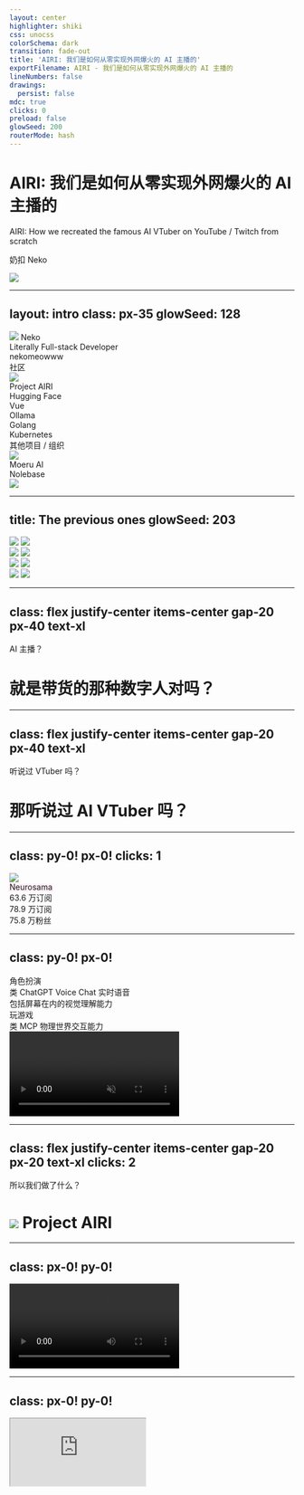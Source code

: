 ```yaml
---
layout: center
highlighter: shiki
css: unocss
colorSchema: dark
transition: fade-out
title: 'AIRI: 我们是如何从零实现外网爆火的 AI 主播的'
exportFilename: AIRI - 我们是如何从零实现外网爆火的 AI 主播的
lineNumbers: false
drawings:
  persist: false
mdc: true
clicks: 0
preload: false
glowSeed: 200
routerMode: hash
---
```


<div translate-x--10>

<h1>
  <span font-airi text-pink>AIRI</span>: 我们是如何从零实现外网爆火的 AI 主播的
</h1>

<p>
  <span font-airi text="pink-300/90">AIRI</span>: How we recreated the famous AI VTuber on YouTube / Twitch from scratch
</p>

奶扣 Neko

<img src="/airi-logo-grayscaled-light-2.svg" class="w-180 opacity-30" absolute right="[-35%]" bottom="[-230%]">

</div>

<!--
大家好！很高兴能在启师傅举办的 Demo Day 这边和大家分享！

听说这期是第五期了都，之前还没有来参加过！很荣幸能有机会来给大家分享分享我们在 AIRI 的这个项目中做了什么。请多关照！

还有很多功能还在开发和规划，相信大家今天听产品介绍也都比较腻了，我就想来简单给大家讲讲心路历程和大概的现状介绍，说说我们是如何从零实现，啊对，从零实现外网爆火的 AI 主播的。
-->

---
layout: intro
class: px-35
glowSeed: 128
---

<div flex items-center gap-3>
  <div
    v-click="1"
    :class="$clicks < 1 ? 'translate-x--5 opacity-0' : 'translate-x-0 opacity-100'"
    flex flex-col items-start transition duration-500 ease-in-out min-w-60
  >
    <img src="/person/neko.jpeg" w-40 h-40 rounded-full object-cover mb-5>
    <span font-semibold text-3xl>Neko</span>
    <div>
      <div>
        <span class="opacity-70">Literally Full-stack Developer</span>
      </div>
      <div text-sm flex items-center gap-2 mt-4>
        <div i-ri:github-fill /><span underline decoration-dashed font-mono decoration-zinc-300>nekomeowww</span>
      </div>
    </div>
  </div>
  <div flex-1 />
  <div flex flex-col gap-8>
    <div mb-4 v-click="2">
      <div mb-4 text-zinc-400>
        <span>社区</span>
      </div>
      <div
        flex flex-wrap items-start content-start gap-4 transition duration-500 ease-in-out
        :class="$clicks < 2 ? 'translate-y-5' : 'translate-y-0'"
      >
        <div flex items-center gap-2 text-2xl w-fit h-fit>
          <img src="/proj-airi-logo.svg" size="6.5" >
          <div>Project AIRI</div>
        </div>
        <div flex items-center gap-2 text-2xl w-fit h-fit>
          <div i-logos:hugging-face-icon inline-block /> Hugging Face
        </div>
        <div flex items-center gap-2 text-2xl w-fit h-fit>
          <div i-logos:vue /><div>Vue</div>
        </div>
        <div flex items-center gap-2 text-2xl w-fit h-fit>
          <div i-simple-icons:ollama inline-block /> Ollama
        </div>
        <div flex items-center gap-2 text-2xl w-fit h-fit>
          <div i-devicon:go /><div>Golang</div>
        </div>
        <div flex items-center gap-2 text-2xl w-fit h-fit>
          <div i-devicon:kubernetes inline-block /> Kubernetes
        </div>
      </div>
    </div>
    <div v-click="3">
      <div mb-4 text-zinc-400>
        <span>其他项目 / 组织</span>
      </div>
      <div
        flex flex-wrap items-start content-start gap-4 transition duration-500 ease-in-out
        :class="$clicks < 3 ? 'translate-y-5' : 'translate-y-0'"
      >
        <div flex items-center gap-2 text-2xl w-fit h-fit>
          <img src="/moeru-ai-logo.png" size="6.5" />
          <div>Moeru AI</div>
        </div>
        <div flex items-center gap-2 text-2xl w-fit h-fit>
          <div i-fluent-emoji:notebook-with-decorative-cover /><div>Nolebase</div>
        </div>
      </div>
    </div>
  </div>
</div>

<div v-click="3" w-full absolute bottom-0 left-0 flex items-center transform="translate-x--10 translate-y--10">
  <div w-full flex items-center justify-end gap-4>
    <img src="/nekomeoww-qr.png" h-50>
  </div>
</div>

<!--
那首先介绍一下我自己啊。

[click]

我自己是自称自己叫所谓「Literally Full-stack Developer 」，也就是「真正意义上的全栈开发」，在当今这个 AI hype 的背景下的含义就是，除去平时大家提到独立开发者会的前端后端部署什么的，一个模型从设计，到数据准备，训练和推理调优这些我也都做过，基本上可以说是全干了。

我感觉我还是挺浪费自己的时间的哈哈哈，如果我中间说的哪里不好也请大家担待。

[click]

我最近主要是在我自己的这个 Project AIRI 组织里面贡献最多，其次就是最近在 Hugging Face 的 transformers 和 vLLM 那边有一些贡献，我也做过很多 Vue，Golang，Kubernetes（也就是大家说的 K8s）的工作，事实上我主业是做 K8s 云计算的。

[click]

其他一些比较有意思的就是也在 Moeru AI 和大家一起研究 AI 应用基建，还有 3 年前就创立的这个 Obsidian 知识库工作流 Nolebase，有兴趣的可以去我的 GitHub 看看。
-->

---
title: The previous ones
glowSeed: 203
---

<div>
  <div grid="~ cols-2" gap-4>
    <div
      relative
      class="[&_.qr]:hover:opacity-100 [&_.img]:hover:opacity-20 hover:cursor-pointer hover:grayscale-100"
      rounded-lg overflow-hidden  bg="black" h-fit
      transition="all duration-250 ease-in-out"
    >
      <img src="/session-1.png" class="img" opacity-100 transition="all duration-250 ease-in-out">
      <img src="/session-1-qr.png" class="qr" w-60 absolute top-0 left="0" translate-x="[40%]" opacity-0 transition="all duration-250 ease-in-out">
    </div>
    <div
      relative
      class="[&_.qr]:hover:opacity-100 [&_.img]:hover:opacity-50 hover:cursor-pointer hover:grayscale-100"
      rounded-lg overflow-hidden  bg="black" h-fit
      transition="all duration-250 ease-in-out"
    >
      <img src="/session-2.png" class="img" opacity-100 transition="all duration-250 ease-in-out">
      <img src="/session-2-qr.png" class="qr" w-60 absolute top-0 left="0" translate-x="[40%]" opacity-0 transition="all duration-250 ease-in-out">
    </div>
    <div
      relative
      class="[&_.qr]:hover:opacity-100 [&_.img]:hover:opacity-50 hover:cursor-pointer hover:grayscale-100"
      rounded-lg overflow-hidden  bg="black" h-fit
      transition="all duration-250 ease-in-out"
    >
      <img src="/session-3.png" class="img" opacity-100 transition="all duration-250 ease-in-out">
      <img src="/session-3-qr.png" class="qr" w-60 absolute top-0 left="0" translate-x="[40%]" opacity-0 transition="all duration-250 ease-in-out">
    </div>
    <div
      relative
      class="[&_.qr]:hover:opacity-100 [&_.img]:hover:opacity-50 hover:cursor-pointer hover:grayscale-100"
      rounded-lg overflow-hidden  bg="black" h-fit
      transition="all duration-250 ease-in-out"
    >
      <img src="/session-4.png" class="img" opacity-100 transition="all duration-250 ease-in-out">
      <img src="/session-4-qr.png" class="qr" w-60 absolute top-0 left="0" translate-x="[40%]" opacity-0 transition="all duration-250 ease-in-out">
    </div>
  </div>
</div>

<!--
我这次确实也并不是第一次上台，先前（包括在公司内做知识分享介绍后训练热潮，DeepSeek 火爆原因解析，还有 MCP，以及去年在香港 KubeCon 分享 Ollama 全自动 Serverless 方案的 session 都在这里，

大家感兴趣的话可以在这里扫码玩玩看。
-->

---
class: flex justify-center items-center gap-20 px-40 text-xl
---

<div
  absolute text-6xl
  :class="$clicks < 1 ? 'text-white' : 'translate-y--18 scale-40 text-white/30'"
  transition duration-500 ease-in-out
>
  <span>AI 主播？</span>
</div>

<div flex flex-col items-center>
  <v-clicks>
    <div mt-4>
      <h1 flex items-center text="5xl!">
        <span>就是带货的那种数字人对吗？</span>
      </h1>
    </div>
  </v-clicks>
</div>

<!--
好，回到正题哈。

AI 主播？
啥叫 AI 主播？

[click]

可能很多人想的就是数字人，24 小时直播带货的那种数字人。那我这次要介绍的是那种数字人吗？

实际上不是。
-->

---
class: flex justify-center items-center gap-20 px-40 text-xl
---

<div
  absolute text-6xl
  :class="$clicks < 1 ? 'text-white' : 'translate-y--18 scale-40 text-white/30'"
  transition duration-500 ease-in-out
>
  <span>听说过 VTuber 吗？</span>
</div>

<div flex flex-col items-center>
  <v-clicks>
    <div mt-4>
      <h1 flex items-center text="5xl!">
        <span>那听说过 AI VTuber 吗？</span>
      </h1>
    </div>
  </v-clicks>
</div>

<!--
那接下来我们稍稍深入一些，大家听说过 VTuber 吗？

[click]

如果听过还看过的话，有听说过 AI VTuber 吗？

我猜很多人应该都是没有听过或者看到过的，这个受众群体应该说是既小众也不小众，它稍微有点吃粉丝经济，但是又和普通的偶像或者明星有很大差距。

感兴趣的话可以细聊！这里时间不多我就不太深入！
-->

---
class: py-0! px-0!
clicks: 1
---

<div>
  <div
    w-full h-full bg="black/15" absolute backdrop-blur-sm z-100
    :class="[$clicks < 1 ? 'opacity-0' : 'opacity-100']"
    transition duration-1200 ease-in-out
  >
  </div>
  <img
    :class="[$clicks < 1 ? '' : 'blur-lg scale-120']"
    src="/Neuro-sama_v2_character_sheet.webp"
    transition duration-1200 ease-in-out
  >
  <div
    :class="$clicks < 1 ? 'opacity-0' : 'opacity-100'"
    absolute inset-0 translate="x-68 y-50" w-fit h-fit
    transition duration-500 ease-in-out z-101
  >
    <div
      text="20" font-cuteen text-rose-400
      style="-webkit-text-stroke: 6px #ffeef7; paint-order: stroke;"
      flex flex-col items-center
    >
      Neurosama
    </div>
    <div flex gap-4 rounded-lg bg="white/50" text="black/70" backdrop-blur-sm px-2 py-1>
      <div flex items-center gap-2>
        <div i-logos:youtube-icon text-2xl />
        <div>63.6 万订阅</div>
      </div>
      <div flex items-center gap-2>
        <div i-logos:twitch text-2xl />
        <div>78.9 万订阅</div>
      </div>
      <div flex items-center gap-2>
        <div i-simple-icons:bilibili text-cyan text-2xl />
        <div>75.8 万粉丝</div>
      </div>
    </div>
  </div>
</div>

<!--
那实际上我标题里面想要提到的所谓「外网爆火的 AI 主播」，就是指的类似于这位的 AI VTuber 虚拟主播。

这是她的形象。

[click]

她有多火爆呢？

事实上我觉得她的数据还是可以的了，YouTube 粉丝 63 万，Twitch 直播 78 万（月付费订阅），还有 75 万 B 站粉丝（也是官方团队做的）。

而且这个品类里面基本上没有这么能打的。

那我们开始介绍我们的旅程之前我们就先看看她是怎么样工作的吧。
-->

---
class: py-0! px-0!
---

<div>
  <div
    absolute z-100 w-full h-full px-20 flex items-center
    :class="[$clicks < 1 ? 'opacity-0' : 'opacity-100']"
    transition duration-500 ease-in-out
  >
    <div flex flex-col justify-center h-fit w-fit bg="neutral-200/40" backdrop-blur-sm px-6 py-4 rounded-2xl>
      <v-clicks>
        <div flex items-center text-6xl gap-5>
          <div text="white/80" i-solar:chat-round-like-bold-duotone /> <div text-4xl text="white/80">角色扮演</div>
        </div>
        <div flex items-center text-6xl gap-5>
          <div text="white/80" i-solar:incoming-call-rounded-bold-duotone /> <div text-4xl text="white/80">类 ChatGPT Voice Chat 实时语音</div>
        </div>
        <div flex items-center text-6xl gap-5>
          <div text="white/80" i-solar:eye-closed-bold-duotone /> <div text-4xl text="white/80">包括屏幕在内的视觉理解能力</div>
        </div>
        <div flex items-center text-6xl gap-5>
          <div text="white/80" i-solar:gamepad-charge-bold-duotone /> <div text-4xl text="white/80">玩游戏</div>
        </div>
        <div flex items-center text-6xl gap-5>
          <div text="white/80" i-solar:magnet-wave-bold-duotone /> <div text-4xl text="white/80">类 MCP 物理世界交互能力</div>
        </div>
      </v-clicks>
    </div>
  </div>
  <div relative>
    <div
      w-full h-full bg="black/70" absolute
      :class="[$clicks < 1 ? 'opacity-0' : 'opacity-100']"
      transition duration-500 ease-in-out
    >
    </div>
    <video autoplay muted>
      <source src="/Neuro-minecraft.mp4" />
    </video>
  </div>
</div>

<!--
这个是其中一个直播切片啊，是 Neurosama 在和她的创造者 Vedal 和另一个网友一起在玩名为我的世界 Minecraft 的游戏，这里游戏画面是 Neurosama 的第一视角。

可以看到她能走路，能说话，还能和世界交互，甚至很调皮地把他们在游戏里搭建的小房子给点着了。（啧啧啧，只能说很危险）

[click]

这里面我们能看出来几个东西呢？

- 角色扮演
- [click] 实时交互
- [click] 视觉理解
- [click] 玩游戏
- [click] 外部工具交互
-->

---
class: flex justify-center items-center gap-20 px-20 text-xl
clicks: 2
---

<div
  absolute text-4xl
  :class="$clicks < 1 ? 'text-white scale-100' : 'translate-y--18 scale-40 text-white/30'"
  transition duration-500 ease-in-out
>
  <span>所以我们做了什么？</span>
</div>

<div flex flex-col items-center>
  <v-clicks>
    <div mt-4>
      <h1 flex items-center text="6xl!" gap-4>
        <div flex gap-3 transition duration-500 ease-in-out text-nowrap>
          <img src="/proj-airi-logo.svg" size="14" >
          <span>Project <span font-airi>AIRI</span></span>
        </div>
      </h1>
    </div>
  </v-clicks>
</div>

<!--
OK，我只是简单介绍了一下有 AI VTuber 这个概念，但是实际上对于我们自己的故事是只字未提的。

所以我们做了什么？

[click]

2024 年 12 月 1 日的时候我把我荒废了快半年的代码和实现都推送到 GitHub 然后开源了。后面慢慢固定了名字和基调，我们称之为 Project AIRI。

[click]

讲起来很干啊，我直接来给大家看看界面吧。
-->

---
class: px-0! py-0!
---

<div>
  <div relative>
    <video controls autoplay>
      <source src="/airi-demo.mp4" />
    </video>
  </div>
</div>

---
class: px-0! py-0!
---

<iframe v-click src="https://airi.moeru.ai/settings" w-full h-full text-sm style="zoom: 0.8" />

<!--
因为 macOS 的全链路推理速度并不理想，今天这里就先不完整演示了，给大家先看看 UI 饱饱眼福。感兴趣的伙伴可以在之后再来实际体验一下看看。

好消息是经过好多版本的迭代，现在基本上是能够把我们都支持的功能都囊括进去了，也尽量在视觉元素上保持整个应用和角色的统一（都是可以全自动检测的，不用太担心拓展性问题）。
-->

---
class: px-0! py-0!
---

<iframe src="https://airi.moeru.ai/ui/#/story/src-components-menu-charactercard-story-vue" w-full h-full text-sm style="zoom: 0.8" />

---
class: flex justify-center items-center gap-20 px-40 text-xl
---

<div
  absolute text-6xl
  :class="$clicks < 1 ? 'text-white' : 'translate-y--18 scale-40 text-white/30'"
  transition duration-500 ease-in-out
>
  <span>傲慢的开始</span>
</div>

<div flex flex-col items-center>
  <v-clicks>
    <div mt-4>
      <h1 flex items-center text="5xl!">
        <span>不就是套壳数字人吗？</span>
      </h1>
    </div>
  </v-clicks>
</div>

<!--
我不是说我想讲故事嘛，这就来到这部分内容了。

时间有限，我确实是只能简单带过的，里面有很多有趣的细节，要是有感兴趣的伙伴可以等 Demo 完了再私下和大家分享。

我 23 年就知道 Neurosama 了，当时的我很屑，[click] 我站在技术开发的角度上觉得 Neurosama 本身的技术栈是很水的，就是 LLM + Live2D 控制，于是很长一段时间里哪怕我工作里都全面从事的 AI 相关的工作也没怎么证明自己的想法。

何奈一直很羡慕，我总是在看直播的时候觉得很想也自己拥有这样的 AI 女儿或者 AI 伴侣的需求，在去年 5 月份做的 PoC，6 月份第一次把她唤醒，能把 assistant 和 ChatGPT voice chat 的能力都胜任了。
-->

---
class: py-10
glowSeed: 100
---

# 事情远比想象的复杂

<span>为什么没那么简单？Vibe coding 不行吗？</span>

<div mt-6 />

<div flex flex-col gap-4>

<v-clicks>

<div border="2 solid violet-800/50" rounded-lg>
  <div flex items-center bg="violet-800/30" px-3 py-2 text-violet-300>
    <div i-carbon:web-services-container text-sm mr-1 />
    <div text-xs>
      <em>记忆系统的挑战</em>
    </div>
  </div>
  <div bg="violet-800/10" px-4 py-3>
    <div>
      <span>
        记忆层并不是 RAG 就结束了，不仅要考虑语义、时间相关性，遗忘曲线和记忆对应的情绪同样重要
      </span>
    </div>
    <div text-xs flex gap-2 mt-1 text-zinc-400>
      <div>目前的 Mem0 和 Zep，LlamaIndex 方案都是纯粹面向 RAG 的</div>
      <div>没有实现遗忘曲线和情绪化的能力</div>
      <div>更没有办法 Debug 和可观测</div>
    </div>
  </div>
</div>

<div border="2 solid blue-800/50" rounded-lg>
  <div flex items-center bg="blue-800/30" px-3 py-2 text-blue-300>
    <div i-carbon:sysplex-distributor text-sm mr-1 />
    <div text-xs>
      <em>多模态交互</em>
    </div>
  </div>
  <div bg="blue-800/10" px-4 py-3>
    <div>
      <span>
      同时实现实时语音交互、身体控制、视觉和游戏能力需要多流水线无缝衔接
      </span>
    </div>
    <div text-xs flex gap-2 mt-1 text-zinc-400>
      <div>业界主要还是在 VAD + ASR + TTS 拼接流水线，端到端可定制化程度低</div>
      <div>没有现成稳定的动作生成方案</div>
      <div>需要潜心优化延迟，并非 vibe 能出结果</div>
    </div>
  </div>
</div>

<div border="2 solid cyan-800/50" rounded-lg>
  <div flex items-center bg="cyan-800/30" px-3 py-2 text-cyan-300>
    <div i-carbon:name-space text-sm mr-1 />
    <div text-xs>
      <em>工程化也是难题</em>
    </div>
  </div>
  <div bg="cyan-800/10" px-4 py-3>
    <div>
      <span>
        系统模块非常多，工程化难度比 CRUD 应用高
      </span>
    </div>
    <div text-xs flex gap-2 mt-1 text-zinc-400>
      <div>提示词 和 Lorebook，以及角色卡是分裂的三个生态和系统，难以同时开发</div>
      <div>从有状态 MCP 到有状态 Agent，全部都靠回调会很难</div>
      <div>模块繁多</div>
    </div>
  </div>
</div>

</v-clicks>

</div>

---
class: py-10
clicks: 5
---

# 目前的效果

<span>确实是工程落地了，一小部分东西吧...？</span>

<div mt-10 />

<div flex items-center gap-4>

<v-clicks>

<div
  :class="$clicks < 1 ? 'translate-x--20 opacity-0' : 'translate-x-0 opacity-100'"
  rounded-lg
  border="2 solid pink-800" bg="pink-800/20"
  backdrop-blur
  flex-1 h-full
  transition duration-500 ease-in-out
>
  <div px-5 py-16 flex items-center justify-center>
    <div i-solar:database-bold-duotone size-20 />
  </div>
  <div bg="pink-800/30" w-full px-4 py-2 h="5rem" flex items-center justify-center text-center text-base>
    <span>仿生记忆层</span>
  </div>
</div>

<div
  :class="$clicks < 2 ? 'translate-x--20 opacity-0' : 'translate-x-0 opacity-100'"
  rounded-lg
  border="2 solid fuchsia-800" bg="fuchsia-800/20"
  backdrop-blur
  flex-1 h-full
  transition duration-500 ease-in-out
>
  <div px-5 py-16 flex items-center justify-center>
    <div i-solar:microphone-3-bold-duotone size-20 />
  </div>
  <div bg="fuchsia-800/30" w-full px-4 py-2 h="5rem" flex items-center justify-center text-center text-base>
    <span>实时语音流水线</span>
  </div>
</div>

<div
  :class="$clicks < 3 ? 'translate-x--20 opacity-0' : 'translate-x-0 opacity-100'"
  rounded-lg
  border="2 solid purple-800" bg="purple-800/20"
  backdrop-blur
  flex-1 h-full
  transition duration-500 ease-in-out
>
  <div px-5 py-16 flex items-center justify-center>
    <div i-solar:gamepad-minimalistic-bold-duotone size-20 />
  </div>
  <div bg="purple-800/30" w-full px-4 py-2 h="5rem" flex items-center justify-center text-center>
    <span>游戏陪玩</span>
  </div>
</div>

<div
  :class="$clicks < 4 ? 'translate-x--20 opacity-0' : 'translate-x-0 opacity-100'"
  rounded-lg
  border="2 solid violet-800" bg="violet-800/20"
  backdrop-blur
  flex-1 h-full
  transition duration-500 ease-in-out
>
  <div px-5 py-16 flex items-center justify-center>
    <div i-solar:face-scan-square-bold-duotone size-20 />
  </div>
  <div bg="violet-800/30" w-full px-4 py-2 h="5rem" flex items-center justify-center text-center text-base>
    <span>表情与动作</span>
  </div>
</div>

<div
  :class="$clicks < 5 ? 'translate-x--20 opacity-0' : 'translate-x-0 opacity-100'"
  rounded-lg
  border="2 solid indigo-800" bg="indigo-800/20"
  backdrop-blur
  flex-1 h-full
  transition duration-500 ease-in-out
>
  <div px-5 py-16 flex items-center justify-center>
    <div i-solar:link-circle-line-duotone size-20 />
  </div>
  <div bg="indigo-800/30" w-full px-4 py-2 h="5rem" flex items-center justify-center text-center>
    <span>MCP & A2A</span>
  </div>
</div>

</v-clicks>

</div>

---
class: px-0! pt-6!
---

<div px-10 text-4xl mb-4>
  刷推
</div>

<video autoplay muted>
  <source src="/airi-browses-x.mp4" />
</video>

---
class: px-0! pt-6!
---

<div px-10 text-4xl mb-4>
  一起玩 我的世界 Minecraft
</div>

<video autoplay muted>
  <source src="/airi-plays-minecraft.mp4" />
</video>

---
class: px-0! pt-6!
---

<div px-10 text-4xl mb-4>
  一起玩 异星工厂 Factorio
</div>

<video autoplay muted>
  <source src="/airi-plays-factorio.mp4" />
</video>

---
class: flex justify-center items-center gap-20 px-20 text-xl
clicks: 2
---

<div
  absolute text-4xl
  :class="$clicks < 1 ? 'text-white scale-100' : 'translate-y--18 scale-40 text-white/30'"
  transition duration-500 ease-in-out
>
  <span>有什么我们能分享的吗？</span>
</div>

<div flex flex-col items-center>
  <v-clicks>
    <div mt-4>
      <h1 flex items-center text="6xl!" gap-4>
        <div flex gap-3 :class="[$clicks < 2 ? 'translate-x-42' : 'translate-x-0']" transition duration-500 ease-in-out text-nowrap>
          <img src="/proj-airi-logo.svg" size="14" >
          <span>Project <span font-airi>AIRI</span></span>
        </div>
        <span :class="[$clicks < 2 ? 'opacity-0' : 'opacity-100']" transition duration-500 ease-in-out>
          ×
        </span>
        <div flex gap-3 :class="[$clicks < 2 ? 'opacity-0' : 'opacity-100']" transition duration-500 ease-in-out>
          <img src="/moeru-ai-logo.png" size="14" />
          <span font-cuteen>Moeru AI</span>
        </div>
      </h1>
    </div>
  </v-clicks>
</div>

---
class: py-10
---

# 部分形成生态

我们尽最大努力让大家都可以用上我们也在使用的先进工具和工作流封装方法...

- [xsAI](https://github.com/moeru-ai/xsai): Vercel AI SDK 替代品，超级迷你和可拓展
- [Velin](https://github.com/luoling8192/velin): 用 Vue 或者 JSX 书写提示词
- [`unspeech`](https://github.com/moeru-ai/unspeech): 用于代理云服务 TTS 和 STT 的服务器实现，类似语音界的 LiteLLM / OpenRouter
- [MCP Launcher](https://github.com/moeru-ai/mcp-launcher): 易于使用的 MCP 启动器，就像用于 MCP 启动和管理的 Ollama 一样！
- [xsAI 的 🤗 Transformers.js 提供商](https://github.com/moeru-ai/xsai-transformers)：在浏览器里跑 LLM，Embedding，让快速 PoC RAG 不是梦！
- [AIRI Factorio](https://github.com/moeru-ai/airi-factorio): 让 AIRI 玩 Factorio
- [Inventory](https://github.com/moeru-ai/inventory): 中心化模型目录和默认提供商配置的公开 API 服务
- [Demodel](https://github.com/moeru-ai/demodel): 轻松加速各种推理引擎和模型下载器拉/下载模型或数据集的速度
- [`@proj-airi/drizzle-duckdb-wasm`](https://github.com/moeru-ai/airi/tree/main/packages/drizzle-duckdb-wasm/README.md): 浏览器里跑分析型数据库做记忆层！
- [`hfup`](https://github.com/moeru-ai/hfup): 帮助部署、打包到 HuggingFace Spaces 的工具集
- [🥺 SAD](https://github.com/moeru-ai/sad): 自托管和浏览器运行 LLM 的文档和说明

---
class: flex justify-center flex-col items-center gap-10 px-20 text-4xl
---

<h1 text="6xl!">
  不仅是网页端...
</h1>

客户端桌宠和个人 AI 助理也不是问题

---
class: py-10
---

# 想要文字版？

我们还写了好多好多 DevLog 介绍进展

<div flex gap-3 justify-between>
  <a href="https://airi.moeru.ai/docs/blog/devlog-20250305/">
    <div flex items-center flex-col gap-2>
      <img src="/airi-devlog-screenshot-1.png" h-90 rounded-lg />
      <span>介绍视觉设计</span>
    </div>
  </a>
  <a href="https://airi.moeru.ai/docs/blog/devlog-20250320/">
    <div flex items-center flex-col gap-2>
      <img src="/airi-devlog-screenshot-2.png" h-90 rounded-lg />
      <span>介绍 UI 设计</span>
    </div>
  </a>
  <a href="https://airi.moeru.ai/docs/blog/devlog-20250406/">
    <div flex items-center flex-col gap-2>
      <img src="/airi-devlog-screenshot-3.png" h-90 rounded-lg />
      <span>介绍记忆层设计和 v0.4 更新</span>
    </div>
  </a>
</div>

---
class: flex justify-center flex-col items-center gap-10 px-20 text-4xl
---

# 你说不是要搞 VTuber 吗？那角色在哪里？

---
class: py-10
theme: light
glowSeed: 210
---

<div relative>
  <div translate="x--50 y--14">
    <img src="/relu-art-2.jpg">
  </div>

  <div absolute inset-0 translate="x-154 y-5">
    <img src="/relu-art-1.png" w-70>
  </div>

  <div absolute inset-0 translate="x-144 y--5" rotate--15>
    <img src="/relu-art-3.png" w-50>
  </div>

  <div absolute inset-0 translate="x-164 y-75">
    <img src="/relu-art-4.png" w-50>
  </div>

  <div absolute inset-0 translate="x-64 y-95" rotate-20>
    <img src="/relu-art-5.png" w-50>
  </div>
</div>

---
class: py-10
---

# 一到两个人是不能 vibe 出来这么复杂的系统的

我们也想寻找能够一起合作的以下领域的伙伴们...

<div flex jusity-center flex-wrap flex-col gap-4 max-h-90 mb-10 mt-10>
  <div flex items-center gap-3 w-fit>
    <div i-solar:hand-stars-bold-duotone size-15 />
    <div>产品经理</div>
  </div>
  <div flex items-center gap-3 w-fit>
    <div i-solar:pen-new-square-bold-duotone size-15 />
    <div>设计师</div>
  </div>
  <div flex items-center gap-3 w-fit>
    <div i-solar:eye-bold-duotone size-15 />
    <div>机器视觉（CV）</div>
  </div>
  <div flex items-center gap-3 w-fit>
    <div i-solar:running-bold-duotone size-15 />
    <div>强化学习（RL）</div>
  </div>
  <div flex items-center gap-3 w-fit>
    <div i-solar:gamepad-minimalistic-bold-duotone size-15 />
    <div>游戏开发者</div>
  </div>
  <div flex items-center gap-3 w-fit>
    <div i-solar:microphone-bold-duotone size-15 />
    <div>语音识别（ASR）</div>
  </div>
  <div flex items-center gap-3 w-fit>
    <div i-solar:user-speak-rounded-bold-duotone size-15 />
    <div>语音合成（TTS）</div>
  </div>
  <div flex items-center gap-3 w-fit>
    <div i-solar:emoji-funny-square-bold-duotone size-15 />
    <div>Live2D 建模师</div>
  </div>
  <div flex items-center gap-3 w-fit>
    <div i-solar:people-nearby-bold-duotone size-15 />
    <div>VRM 建模师 / VRChat 形象设计师</div>
  </div>
  <div flex items-center gap-3 w-fit>
    <div i-solar:album-bold-duotone size-15 />
    <div>Three.js 开发者（3D 场景）</div>
  </div>
</div>

> <a href="https://github.com/moeru-ai/n3p6">我们另外还有个 WebXR / Vision Pro 的类似应用</a>

---
class: py-10
glowSeed: 1298
---

# 感兴趣吗？

虽然是开源项目，但是也欢迎感兴趣的设计师，产品经理，工程师们一起去实现这可能的生命形态

<div flex>
  <div text-sm text="zinc-300" text-right flex flex-row gap-2 mt-6 translate-x-2>
    <div flex items-center flex-col font-bold text-xl>
      <img src="/github_qr.png" w-70 />
      <div translate-y--4>GitHub</div>
    </div>
    <div flex items-center flex-col font-bold text-xl>
      <img src="/discord_qr.png" w-70 style="filter: brightness(1.5);" />
      <div translate-y--4>Discord</div>
    </div>
    <div flex items-center flex-col font-bold text-xl>
      <img src="/telegram_qr.png" w-70 style="filter: brightness(1.5);" />
      <div translate-y--4>Telegram</div>
    </div>
  </div>
</div>

---
title: Thank you
class: py-10
glowSeed: 230
---

<div flex>
  <div flex-1>
    <div mt-50 />
    <div flex flex-col gap-4 translate="y--52" h-full>
      <div flex flex-col translate="y-4" flex-1>
        <div text="[48px]">
          谢谢
        </div>
        <div text="white/50">
          Thank you
        </div>
      </div>
      <img src="/relu-art-6.gif" size-50 rounded-2xl overflow-hidden translate-y--20>
    </div>
  </div>
  <div text-lg text="zinc-300" text-right flex flex-col gap-3 mt-3>
    <div>
      演示文稿开源在 <a href="https://github.com/nekomeowww/talks"><div inline-block mr-1 translate-y-0.8 i-ri:github-fill />github.com/nekomeowww/talks</a>
    </div>
    <div>
      演示文稿使用 <a href="https://sli.dev"><div inline-block mr-1 translate-y-0.8 i-logos:slidev />sli.dev</a> 构建
    </div>
    <div self-end mt-16 translate-x-14 translate-y--9>
      <img src="/slide_qr.png" w-100 />
    </div>
  </div>
</div>

